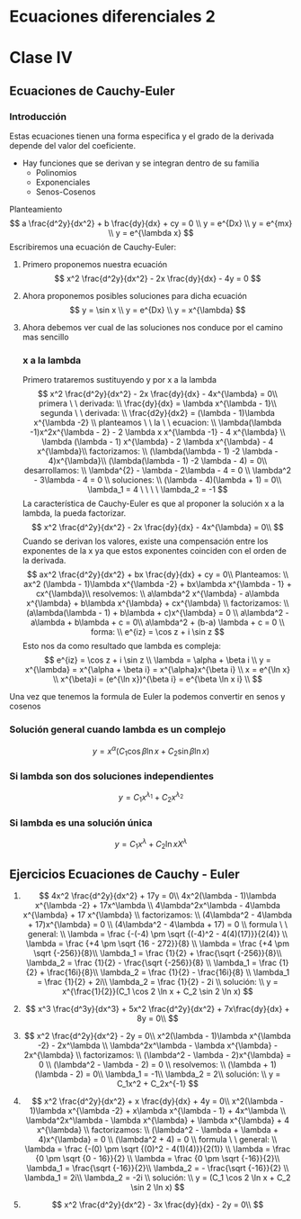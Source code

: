 # Ecuaciones diferenciales 2

# Clase IV



## Ecuaciones de Cauchy-Euler

### Introducción

Estas ecuaciones tienen una forma especifica y el grado de la derivada depende del valor del coeficiente.

- Hay funciones que se derivan y se integran dentro de su familia
  - Polinomios
  - Exponenciales
  - Senos-Cosenos

Planteamiento
$$
a \frac{d^2y}{dx^2} + b \frac{dy}{dx} + cy = 0 \\
y = e^{Dx} \\
y = e^{mx} \\
y = e^{\lambda x}
$$
Escribiremos una ecuación de Cauchy-Euler:

1. Primero proponemos nuestra ecuación
   $$
   x^2 \frac{d^2y}{dx^2} - 2x \frac{dy}{dx} - 4y = 0
   $$

2. Ahora proponemos posibles soluciones para dicha ecuación
   $$
   y = \sin x \\
   y = e^{Dx} \\
   y = x^{\lambda}
   $$
   
3. Ahora debemos ver cual de las soluciones nos conduce por el camino mas sencillo

   ### x a la lambda

   Primero trataremos sustituyendo y por x a la lambda
   $$
   x^2 \frac{d^2y}{dx^2} - 2x \frac{dy}{dx} - 4x^{\lambda} = 0\\
   primera \ \ derivada: \\
   \frac{dy}{dx} = \lambda x^{\lambda - 1}\\
   segunda \ \ derivada: \\
   \frac{d2y}{dx2} = (\lambda - 1)\lambda x^{\lambda -2} \\
   planteamos \ \ la \ \ ecuacion: \\
   \lambda(\lambda -1)x^2x^{\lambda - 2} - 2 \lambda x x^{\lambda -1} - 4 x^{\lambda} \\
   \lambda (\lambda - 1) x^{\lambda} - 2 \lambda x^{\lambda} - 4 x^{\lambda}\\
   factorizamos: \\
   (\lambda(\lambda - 1) -2 \lambda - 4)x^{\lambda}\\
   (\lambda(\lambda - 1) -2 \lambda - 4) = 0\\
   desarrollamos: \\
   \lambda^{2} - \lambda - 2\lambda - 4 = 0 \\
   \lambda^2 - 3\lambda - 4 = 0 \\
   soluciones: \\
   (\lambda - 4)(\lambda + 1) = 0\\
   \lambda_1 = 4 \ \ \ \ \lambda_2 = -1
   $$
   La característica de Cauchy-Euler es que al proponer la solución x a la lambda, la pueda factorizar.
   $$
   x^2 \frac{d^2y}{dx^2} - 2x \frac{dy}{dx} - 4x^{\lambda} = 0\\
   $$
   Cuando se derivan los valores, existe una compensación entre los exponentes de la x ya que estos exponentes coinciden con el orden de la derivada.
   $$
   ax^2 \frac{d^2y}{dx^2} + bx \frac{dy}{dx} + cy = 0\\
   Planteamos: \\
   ax^2 (\lambda - 1)\lambda x^{\lambda -2} + bx\lambda x^{\lambda - 1} + cx^{\lambda}\\
   resolvemos: \\
   a\lambda^2 x^{\lambda} - a\lambda x^{\lambda} + b\lambda x^{\lambda} + cx^{\lambda} \\
   factorizamos: \\
   (a\lambda(\lambda - 1) + b\lambda + c)x^{\lambda} = 0 \\
   a\lambda^2 - a\lambda + b\lambda + c = 0\\
   a\lambda^2 + (b-a) \lambda + c = 0 \\
   forma: \\
   e^{iz} = \cos z + i \sin z
   $$
   Esto nos da como resultado que lambda es compleja:
   $$
   e^{iz} = \cos z + i \sin z \\
   \lambda = \alpha + \beta i \\
   y = x^{\lambda} = x^{\alpha + \beta i} = x^{\alpha}x^{\beta i} \\
   x = e^{\ln x} \\
   x^{\beta}i = (e^{\ln x})^{\beta i} = e^{\beta \ln x i} \\
   $$

Una vez que tenemos la formula de Euler la podemos convertir en senos y cosenos

### Solución general cuando lambda es un complejo

$$
y = x^{\alpha}(C_1 \cos \beta \ln x + C_2 \sin \beta \ln x)
$$

### Si lambda son dos soluciones independientes

$$
y = C_1x^{\lambda_1} + C_2x^{\lambda_2}
$$

### Si lambda es una solución única

$$
y = C_1x^{\lambda} + C_2 \ln x X^{\lambda}
$$

## Ejercicios Ecuaciones de Cauchy - Euler

1. $$
   4x^2 \frac{d^2y}{dx^2} + 17y = 0\\
   4x^2(\lambda - 1)\lambda x^{\lambda -2} + 17x^\lambda \\
   4\lambda^2x^\lambda - 4\lambda x^{\lambda} + 17 x^{\lambda} \\
   factorizamos: \\
   (4\lambda^2 - 4\lambda + 17)x^{\lambda} = 0 \\
   (4\lambda^2 - 4\lambda + 17) = 0 \\
   formula \ \ general: \\
   \lambda = \frac {-(-4) \pm \sqrt {(-4)^2 - 4(4)(17)}}{2(4)} \\
   \lambda = \frac {+4 \pm \sqrt {16 - 272}}{8} \\
   \lambda = \frac {+4 \pm \sqrt {-256}}{8}\\
   \lambda_1 = \frac {1}{2} + \frac{\sqrt {-256}}{8}\\
   \lambda_2 = \frac {1}{2} - \frac{\sqrt {-256}}{8} \\
   \lambda_1 = \frac {1}{2} + \frac{16i}{8}\\
   \lambda_2 = \frac {1}{2} - \frac{16i}{8} \\
   \lambda_1 = \frac {1}{2} + 2i\\
   \lambda_2 = \frac {1}{2} - 2i \\
   solución: \\
   y = x^{\frac{1}{2}}(C_1 \cos 2 \ln x + C_2 \sin 2 \ln x)
   $$

2. $$
   x^3 \frac{d^3y}{dx^3} + 5x^2 \frac{d^2y}{dx^2} + 7x\frac{dy}{dx} + 8y = 0\\
   $$
   
3. $$
   x^2 \frac{d^2y}{dx^2} - 2y = 0\\
   x^2(\lambda - 1)\lambda x^{\lambda -2} - 2x^\lambda \\
   \lambda^2x^\lambda - \lambda x^{\lambda} - 2x^{\lambda} \\
   factorizamos: \\
   (\lambda^2 - \lambda - 2)x^{\lambda} = 0 \\
   (\lambda^2 - \lambda - 2) = 0 \\
   resolvemos: \\
   (\lambda + 1)(\lambda - 2) = 0\\
   \lambda_1 = -1\\
   \lambda_2 = 2\\
   solución: \\
   y = C_1x^2 + C_2x^{-1}
   $$

4. $$
   x^2 \frac{d^2y}{dx^2} + x \frac{dy}{dx} + 4y = 0\\
   x^2(\lambda - 1)\lambda x^{\lambda -2} + x\lambda x^{\lambda - 1} + 4x^\lambda \\
   \lambda^2x^\lambda - \lambda x^{\lambda} + \lambda x^{\lambda} + 4 x^{\lambda} \\
   factorizamos: \\
   (\lambda^2 - \lambda + \lambda + 4)x^{\lambda} = 0 \\
   (\lambda^2 + 4) = 0 \\
   formula \ \ general: \\
   \lambda = \frac {-(0) \pm \sqrt {(0)^2 - 4(1)(4)}}{2(1)} \\
   \lambda = \frac {0 \pm \sqrt {0 - 16}}{2} \\
   \lambda = \frac {0 \pm \sqrt {-16}}{2}\\
   \lambda_1 = \frac{\sqrt {-16}}{2}\\
   \lambda_2 = - \frac{\sqrt {-16}}{2} \\
   \lambda_1 = 2i\\
   \lambda_2 = -2i \\
   solución: \\
   y = (C_1 \cos 2 \ln x + C_2 \sin 2 \ln x)
   $$

5. $$
   x^2 \frac{d^2y}{dx^2} - 3x \frac{dy}{dx} - 2y = 0\\
   $$

   

